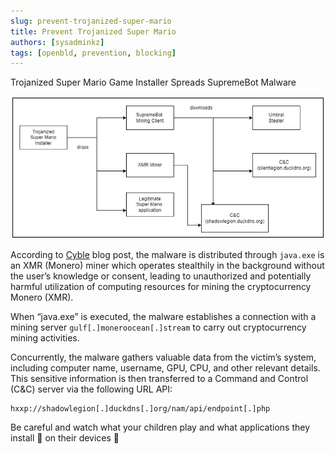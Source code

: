 ```yaml
---
slug: prevent-trojanized-super-mario
title: Prevent Trojanized Super Mario
authors: [sysadminkz]
tags: [openbld, prevention, blocking]
---
```


Trojanized Super Mario Game Installer Spreads SupremeBot Malware

![Prevent Trojanized Super Mario](./figure-super-mario-Infection-chain.jpeg)

According to [Cyble](https://blog.cyble.com/2023/06/23/trojanized-super-mario-game-installer-spreads-supremebot-malware/) blog post, the malware is distributed through `java.exe` is an XMR (Monero) miner which operates stealthily in the background without the user’s knowledge or consent, leading to unauthorized and potentially harmful utilization of computing resources for mining the cryptocurrency Monero (XMR).

When “java.exe” is executed, the malware establishes a connection with a mining server `gulf[.]moneroocean[.]stream` to carry out cryptocurrency mining activities.

Concurrently, the malware gathers valuable data from the victim’s system, including computer name, username, GPU, CPU, and other relevant details. This sensitive information is then transferred to a Command and Control (C&C) server via the following URL API:

```
hxxp://shadowlegion[.]duckdns[.]org/nam/api/endpoint[.]php
```

Be careful and watch what your children play and what applications they install 🧩 on their devices 📲
